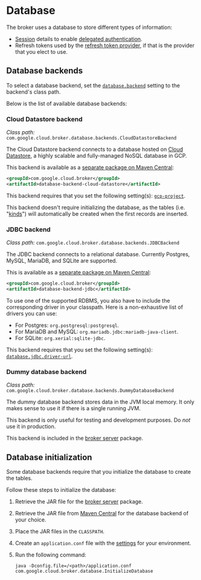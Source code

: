 # Database

The broker uses a database to store different types of information:

-   [Session](sessions.md) details to enable [delegated authentication](authentication.md#delegated-authentication).
-   Refresh tokens used by the [refresh token provider](providers.md#refresh-token-provider), if that is the provider that
    you elect to use.

## Database backends

To select a database backend, set the [`database.backend`](settings.md#databasebackend) setting
to the backend's class path.

Below is the list of available database backends:

### Cloud Datastore backend

_Class path:_ `com.google.cloud.broker.database.backends.CloudDatastoreBackend`

The Cloud Datastore backend connects to a database hosted on [Cloud Datastore](https://cloud.google.com/datastore),
a highly scalable and fully-managed NoSQL database in GCP.

This backend is available as a [separate package on Maven Central](https://search.maven.org/search?q=g:com.google.cloud.broker%20AND%20a:database-backend-cloud-datastore):

```xml
<groupId>com.google.cloud.broker</groupId>
<artifactId>database-backend-cloud-datastore</artifactId>
```

This backend requires that you set the following setting(s): [`gcp-project`](settings.md#gcp-project).

This backend doesn't require initializing the database, as the tables (i.e. "[kinds](https://cloud.google.com/datastore/docs/concepts/entities#kinds_and_identifiers)")
will automatically be created when the first records are inserted.

### JDBC backend

_Class path:_ `com.google.cloud.broker.database.backends.JDBCBackend`

The JDBC backend connects to a relational database. Currently Postgres, MySQL, MariaDB, and SQLite are supported.

This is available as a [separate package on Maven Central](https://search.maven.org/search?q=g:com.google.cloud.broker%20AND%20a:database-backend-jdbc):

```xml
<groupId>com.google.cloud.broker</groupId>
<artifactId>database-backend-jdbc</artifactId>
```

To use one of the supported RDBMS, you also have to include the corresponding driver in your classpath. Here is a
non-exhaustive list of drivers you can use:

-   For Postgres: `org.postgresql:postgresql`.
-   For MariaDB and MySQL: `org.mariadb.jdbc:mariadb-java-client`.
-   For SQLite: `org.xerial:sqlite-jdbc`.

This backend requires that you set the following setting(s): [`database.jdbc.driver-url`](settings.md#databasejdbcdriver-url).

### Dummy database backend

_Class path:_ `com.google.cloud.broker.database.backends.DummyDatabaseBackend`

The dummy database backend stores data in the JVM local memory. It only makes sense to use it if there is
a single running JVM.

This backend is only useful for testing and development purposes. Do *not* use it in production.

This backend is included in the [broker server](broker-server.md) package.

## Database initialization

Some database backends require that you initialize the database to create the tables.

Follow these steps to initialize the database:

1.  Retrieve the JAR file for the [broker server](broker-server.md) package.
2.  Retrieve the JAR file from [Maven Central](https://search.maven.org/search?q=g:com.google.cloud.broker) for the database backend of your choice.
3.  Place the JAR files in the `CLASSPATH`.
4.  Create an `application.conf` file with the [settings](settings.md) for your environment.
5.  Run the following command:

    ```shell
    java -Dconfig.file=/<path>/application.conf com.google.cloud.broker.database.InitializeDatabase
    ```
